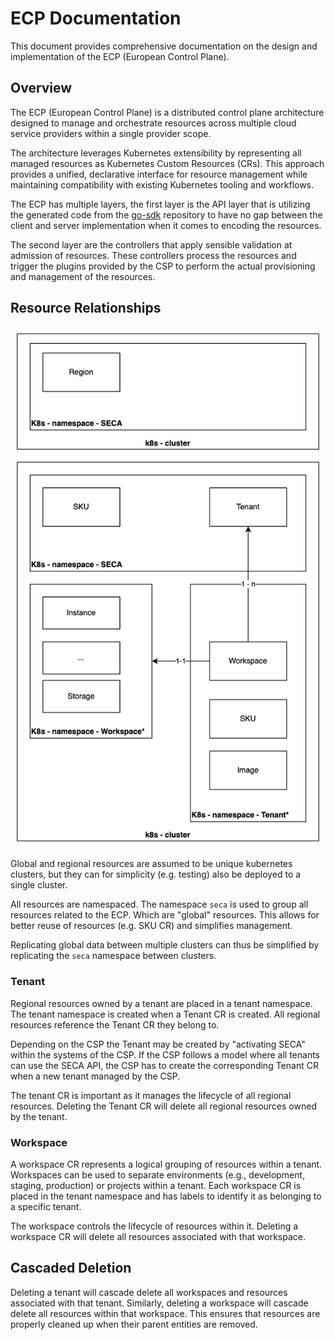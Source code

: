 # ECP Documentation

This document provides comprehensive documentation on the design and implementation of the ECP (European Control Plane).

## Overview

The ECP (European Control Plane) is a distributed control plane architecture designed to manage and orchestrate resources across multiple cloud service providers within a single provider scope.

The architecture leverages Kubernetes extensibility by representing all managed resources as Kubernetes Custom Resources (CRs). This approach provides a unified, declarative interface for resource management while maintaining compatibility with existing Kubernetes tooling and workflows.

The ECP has multiple layers, the first layer is the API layer that is utilizing the generated code from the [go-sdk](https://github.com/eu-sovereign-cloud/go-sdk) repository to have no gap between the client and server implementation when it comes to encoding the resources.

The second layer are the controllers that apply sensible validation at admission of resources. These controllers process the resources and trigger the plugins provided by the CSP to perform the actual provisioning and management of the resources.

## Resource Relationships

![ECP Resource Relationships](resource-model.png)

Global and regional resources are assumed to be unique kubernetes clusters, but they can for simplicity (e.g. testing) also be deployed to a single cluster.

All resources are namespaced. The namespace `seca` is used to group all resources related to the ECP. Which are "global" resources. This allows for better reuse of resources (e.g. SKU CR) and simplifies management.

Replicating global data between multiple clusters can thus be simplified by replicating the `seca` namespace between clusters.

### Tenant

Regional resources owned by a tenant are placed in a tenant namespace. The tenant namespace is created when a Tenant CR is created. All regional resources reference the Tenant CR they belong to.

Depending on the CSP the Tenant may be created by "activating SECA" within the systems of the CSP. If the CSP follows a model where all tenants can use the SECA API, the CSP has to create the corresponding Tenant CR when a new tenant managed by the CSP.

The tenant CR is important as it manages the lifecycle of all regional resources. Deleting the Tenant CR will delete all regional resources owned by the tenant.

### Workspace

A workspace CR represents a logical grouping of resources within a tenant. Workspaces can be used to separate environments (e.g., development, staging, production) or projects within a tenant. Each workspace CR is placed
in the tenant namespace and has labels to identify it as belonging to a specific tenant.

The workspace controls the lifecycle of resources within it. Deleting a workspace CR will delete all resources associated with that workspace.

## Cascaded Deletion

Deleting a tenant will cascade delete all workspaces and resources associated with that tenant. Similarly, deleting a workspace will cascade delete all resources within that workspace. This ensures that resources are properly cleaned up when their parent entities are removed.
